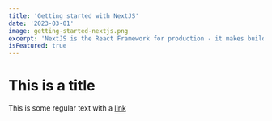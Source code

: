 ```yaml
---
title: 'Getting started with NextJS'
date: '2023-03-01'
image: getting-started-nextjs.png
excerpt: 'NextJS is the React Framework for production - it makes building fullstack React apps and sites a breeze and ships with built-in SSR.'
isFeatured: true
---
```


# This is a title

This is some regular text with a [link](https://google.com)
